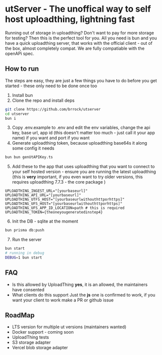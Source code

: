 # utServer - The **unoffical** way to self host **uploadthing**, lightning fast

Running out of storage in uploadthing? Don't want to pay for more storage for testing? Then this is the perfect tool for you. All you need is bun and you have a quick uploadthing server, that works with the official client - out of the box, almost completely compat. We are fully compatiable with the openAPi spec. 

## How to run

The steps are easy, they are just a few things you have to do before you get started - these only need to be done once too

1. Install bun
2. Clone the repo and install deps

```sh
git clone https://github.com/brrock/utserver
cd utserver
bun i
```

3. Copy .env.example to .env and edit the env variables, change the api key, base url, app id (this doesn't matter too much - just call it your app name) if you want and port if you want
4. Generate uploadthing token, because uploadthing base64s it along some config it needs

```sh
bun bun genUtAPIKey.ts
```

5. Add these to the app that uses uploadthing that you want to connect to your self hosted version - ensure you are running the latest uploadthing (this is **very** important, if you even want to try older versions, this requires uploadthing 7.7.3 - the core package )

```dotenv
UPLOADTHING_INGEST_URL="[yourbaseurl]"
UPLOADTHING_API_URL="[yourbaseurl]"
UPLOADTHING_UTFS_HOST="[yourbaseurlwithouthttporhttps]"
UPLOADTHING_UFS_HOST="[yourbaseurlwithouthttporhttps]"
UPLOADTHING_UFS_APP_ID_LOCATION=path # this is required
UPLOADTHING_TOKEN={theoneyougeneratedinstep4}
```
6. Init the DB - sqlite at the moment
```sh
bun prisma db:push
``` 
7. Run the server

```sh
bun start
# running in debug 
DEBUG=1 bun start
```
## FAQ
- Is this allowed by UploadThing
**yes**, it is an allowed, the maintainers have consented
- What clients do this support
Just the **js** one is confirmed to work, if you want your client to work make a PR or github issue
## RoadMap
- LTS version for multiple ut versions (maintainers wanted)
- Docker support - coming soon
- UploadThing tests
- S3 storage adapter 
- Vercel blob storage adapter
